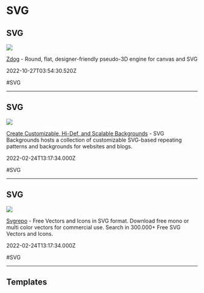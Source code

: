 # SVG

## SVG

![](https://zzz.dog/img/zdog-thumbnail.png)

[Zdog](https://zzz.dog) - Round, flat, designer-friendly pseudo-3D engine for canvas and SVG

2022-10-27T03:54:30.520Z

#SVG

---

## SVG

![](https://www.svgbackgrounds.com/img/svg-backgrounds-preview.png)

[Create Customizable, Hi-Def, and Scalable Backgrounds](https://www.svgbackgrounds.com) - SVG Backgrounds hosts a collection of customizable SVG-based repeating patterns and backgrounds for websites and blogs.

2022-02-24T13:17:34.000Z

#SVG

---

## SVG

![](https://www.svgrepo.com/social.png)

[Svgrepo](https://www.svgrepo.com) - Free Vectors and Icons in SVG format.  Download free mono or multi color vectors for commercial use. Search in 300.000+ Free SVG Vectors and Icons.

2022-02-24T13:17:34.000Z

#SVG

---

## Templates
